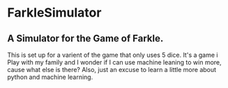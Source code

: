 # FarkleSimulator

## A Simulator for the Game of Farkle. 

This is set up for a varient of the game that only uses 5 dice.  It's a game i Play with my family and I wonder if I can use machine leaning to win more, cause what else is there?  Also, just an excuse to learn a little more about python and machine learning.

